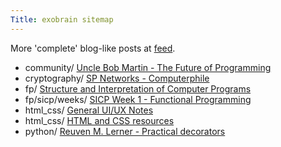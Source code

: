 ```yaml
---
Title: exobrain sitemap
---
```


More 'complete' blog-like posts at [feed](/feed).

* community/ [Uncle Bob Martin - The Future of Programming](/community/future_of_programming/)
* cryptography/ [SP Networks - Computerphile](/cryptography/sp_networks/)
* fp/ [Structure and Interpretation of Computer Programs](/fp/sicp/)
* fp/sicp/weeks/ [SICP Week 1 - Functional Programming](/fp/sicp/weeks/01/)
* html_css/ [General UI/UX Notes](/html_css/ui_ux/)
* html_css/ [HTML and CSS resources](/html_css/resource_list/)
* python/ [Reuven M. Lerner - Practical decorators](/python/decorators/)
